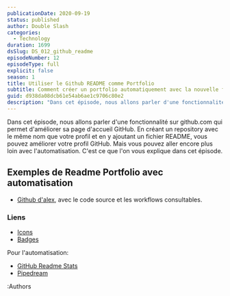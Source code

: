 ```yaml
---
publicationDate: 2020-09-19
status: published
author: Double Slash
categories:
  - Technology
duration: 1699
dsSlug: DS_012_github_readme
episodeNumber: 12
episodeType: full
explicit: false
season: 1
title: Utiliser le Github README comme Portfolio
subtitle: Comment créer un portfolio automatiquement avec la nouvelle fonctionnalité de GitHub pour améliorer votre profil
guid: d938da08dcb61e54ab6ae1c9706c80e2
description: "Dans cet épisode, nous allons parler d'une fonctionnalité sur github.com qui permet d'améliorer sa page d'accueil GitHub. En créant un repository avec le même nom que votre profil et en y ajoutant un fichier README, vous pouvez améliorer votre profil GitHub. Mais vous pouvez aller encore plus loin avec l'automatisation. C'est ce que l'on vous explique dans cet épisode. Exemples de Readme Portfolio avec automatisation Github d'alex, avec le code source et les workflows consultables. Liens Icons Badges Pour l'automatisation: GitHub Readme Stats Pipedream Podcast présenté par : Alexandre Duval @xlanex6 Patrick Faramaz @PatrickFaramaz"
---
```


Dans cet épisode, nous allons parler d'une fonctionnalité sur github.com qui permet d'améliorer sa page d'accueil GitHub.
En créant un repository avec le même nom que votre profil et en y ajoutant un fichier README, vous pouvez améliorer votre profil GitHub.
Mais vous pouvez aller encore plus loin avec l'automatisation. C'est ce que l'on vous explique dans cet épisode.

## Exemples de Readme Portfolio avec automatisation

- [Github d'alex](https://github.com/xlanex6), avec le code source et les workflows consultables.

### Liens

- [Icons](https://simpleicons.org/)
- [Badges](https://shields.io/)

Pour l'automatisation:

- [GitHub Readme Stats](https://github.com/anuraghazra/github-readme-stats)
- [Pipedream](https://pipedream.com/)

:Authors
